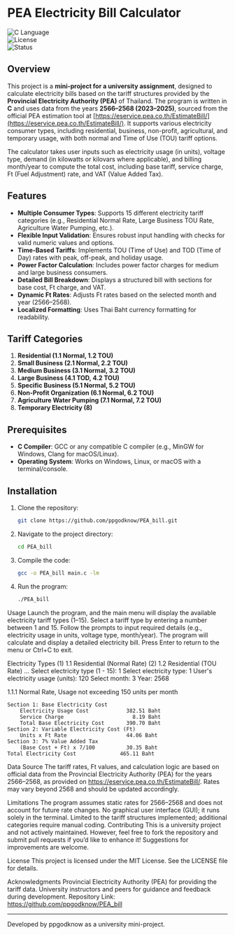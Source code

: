 # PEA Electricity Bill Calculator

![C Language](https://img.shields.io/badge/Language-C-blue.svg)  
![License](https://img.shields.io/badge/License-MIT-green.svg)  
![Status](https://img.shields.io/badge/Status-Completed-brightgreen.svg)

## Overview

This project is a **mini-project for a university assignment**, designed to calculate electricity bills based on the tariff structures provided by the **Provincial Electricity Authority (PEA)** of Thailand. The program is written in **C** and uses data from the years **2566–2568 (2023–2025)**, sourced from the official PEA estimation tool at [https://eservice.pea.co.th/EstimateBill/](https://eservice.pea.co.th/EstimateBill/). It supports various electricity consumer types, including residential, business, non-profit, agricultural, and temporary usage, with both normal and Time of Use (TOU) tariff options.

The calculator takes user inputs such as electricity usage (in units), voltage type, demand (in kilowatts or kilovars where applicable), and billing month/year to compute the total cost, including base tariff, service charge, Ft (Fuel Adjustment) rate, and VAT (Value Added Tax).

## Features

- **Multiple Consumer Types**: Supports 15 different electricity tariff categories (e.g., Residential Normal Rate, Large Business TOU Rate, Agriculture Water Pumping, etc.).
- **Flexible Input Validation**: Ensures robust input handling with checks for valid numeric values and options.
- **Time-Based Tariffs**: Implements TOU (Time of Use) and TOD (Time of Day) rates with peak, off-peak, and holiday usage.
- **Power Factor Calculation**: Includes power factor charges for medium and large business consumers.
- **Detailed Bill Breakdown**: Displays a structured bill with sections for base cost, Ft charge, and VAT.
- **Dynamic Ft Rates**: Adjusts Ft rates based on the selected month and year (2566–2568).
- **Localized Formatting**: Uses Thai Baht currency formatting for readability.

## Tariff Categories

1. **Residential (1.1 Normal, 1.2 TOU)**  
2. **Small Business (2.1 Normal, 2.2 TOU)**  
3. **Medium Business (3.1 Normal, 3.2 TOU)**  
4. **Large Business (4.1 TOD, 4.2 TOU)**  
5. **Specific Business (5.1 Normal, 5.2 TOU)**  
6. **Non-Profit Organization (6.1 Normal, 6.2 TOU)**  
7. **Agriculture Water Pumping (7.1 Normal, 7.2 TOU)**  
8. **Temporary Electricity (8)**  

## Prerequisites

- **C Compiler**: GCC or any compatible C compiler (e.g., MinGW for Windows, Clang for macOS/Linux).
- **Operating System**: Works on Windows, Linux, or macOS with a terminal/console.

## Installation

1. Clone the repository:
   ```bash
   git clone https://github.com/ppgodknow/PEA_bill.git
2. Navigate to the project directory:
   ```bash
   cd PEA_bill
3. Compile the code:
   ```bash
   gcc -o PEA_bill main.c -lm
4. Run the program:
   ```bash
   ./PEA_bill
   
Usage
Launch the program, and the main menu will display the available electricity tariff types (1–15).
Select a tariff type by entering a number between 1 and 15.
Follow the prompts to input required details (e.g., electricity usage in units, voltage type, month/year).
The program will calculate and display a detailed electricity bill.
Press Enter to return to the menu or Ctrl+C to exit.

Electricity Types
(1) 1.1 Residential (Normal Rate)
(2) 1.2 Residential (TOU Rate)
...
Select electricity type (1 - 15): 1
Select electricity type: 1
User's electricity usage (units): 120
Select month: 3
Year: 2568

1.1.1 Normal Rate, Usage not exceeding 150 units per month

	Section 1: Base Electricity Cost
		Electricity Usage Cost            382.51 Baht
		Service Charge                      8.19 Baht
		Total Base Electricity Cost       390.70 Baht
	Section 2: Variable Electricity Cost (Ft)
		Units x Ft Rate                   44.06 Baht
	Section 3: 7% Value Added Tax
		(Base Cost + Ft) x 7/100          30.35 Baht
	Total Electricity Cost              465.11 Baht

Data Source
The tariff rates, Ft values, and calculation logic are based on official data from the Provincial Electricity Authority (PEA) for the years 2566–2568, as provided on https://eservice.pea.co.th/EstimateBill/. Rates may vary beyond 2568 and should be updated accordingly.

Limitations
The program assumes static rates for 2566–2568 and does not account for future rate changes.
No graphical user interface (GUI); it runs solely in the terminal.
Limited to the tariff structures implemented; additional categories require manual coding.
Contributing
This is a university project and not actively maintained. However, feel free to fork the repository and submit pull requests if you’d like to enhance it! Suggestions for improvements are welcome.

License
This project is licensed under the MIT License. See the LICENSE file for details.

Acknowledgments
Provincial Electricity Authority (PEA) for providing the tariff data.
University instructors and peers for guidance and feedback during development.
Repository Link: https://github.com/ppgodknow/PEA_bill

---

Developed by ppgodknow as a university mini-project.


